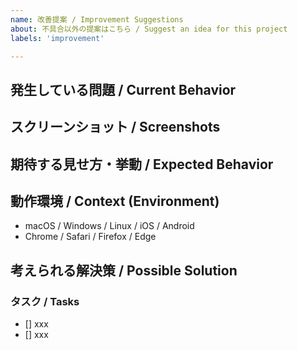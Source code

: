 ```yaml
---
name: 改善提案 / Improvement Suggestions
about: 不具合以外の提案はこちら / Suggest an idea for this project
labels: 'improvement'

---
```


## 発生している問題 / Current Behavior
<!-- 発生している問題を明確かつ簡潔に説明してください。 -->
<!-- A clear and concise description of what the problem is. -->

## スクリーンショット / Screenshots
<!-- 必要に応じて、問題を説明するためのスクリーンショットを追加してください。 -->
<!-- If applicable, add screenshots to help explain your problem. -->

## 期待する見せ方・挙動 / Expected Behavior
<!-- 期待する動作を明確かつ簡潔に説明してください。 -->
<!-- A clear and concise description of what you want to happen. -->

## 動作環境 / Context (Environment)
- macOS / Windows / Linux / iOS / Android
- Chrome / Safari / Firefox / Edge

## 考えられる解決策 / Possible Solution
<!-- もし思いつくのであれば、問題の解決策を説明してください。 -->
<!-- If you can think of one, explain the solution to your problem. -->

### タスク / Tasks

- [] xxx
- [] xxx
